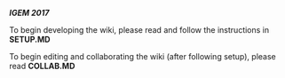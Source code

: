 ***IGEM 2017***

To begin developing the wiki, please read and follow the instructions in **SETUP.MD**

To begin editing and collaborating the wiki (after following setup), please read **COLLAB.MD**
